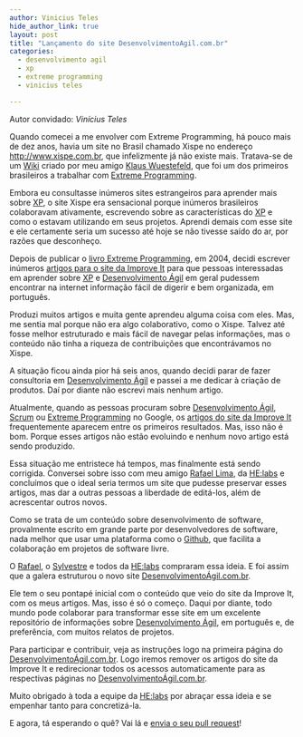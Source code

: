 ```yaml
---
author: Vinicius Teles
hide_author_link: true
layout: post
title: "Lançamento do site DesenvolvimentoAgil.com.br"
categories:
  - desenvolvimento agil
  - xp
  - extreme programming
  - vinicius teles

---
```


Autor convidado: _Vinícius Teles_

Quando comecei a me envolver com Extreme Programming, há pouco mais de dez anos, havia um site no Brasil chamado Xispe no endereço http://www.xispe.com.br, que infelizmente já não existe mais. Tratava-se de um [Wiki][w] criado por meu amigo [Klaus Wuestefeld][kw], que foi um dos primeiros brasileiros a trabalhar com [Extreme Programming][XP].
<!--more-->

Embora eu consultasse inúmeros sites estrangeiros para aprender mais sobre [XP][XP], o site Xispe era sensacional porque inúmeros brasileiros colaboravam ativamente, escrevendo sobre as características do [XP][XP] e como o estavam utilizando em seus projetos. Aprendi demais com esse site e ele certamente seria um sucesso até hoje se não tivesse saído do ar, por razões que desconheço.

Depois de publicar o [livro Extreme Programming][l], em 2004, decidi escrever inúmeros [artigos para o site da Improve It][a] para que pessoas interessadas em aprender sobre [XP][] e [Desenvolvimento Ágil][da] em geral pudessem encontrar na internet informação fácil de digerir e bem organizada, em português.

Produzi muitos artigos e muita gente aprendeu alguma coisa com eles. Mas, me sentia mal porque não era algo colaborativo, como o Xispe. Talvez até fosse melhor estruturado e mais fácil de navegar pelas informações, mas o conteúdo não tinha a riqueza de contribuições que encontrávamos no Xispe.

A situação ficou ainda pior há seis anos, quando decidi parar de fazer consultoria em [Desenvolvimento Ágil][da] e passei a me dedicar à criação de produtos. Daí por diante não escrevi mais nenhum artigo.

Atualmente, quando as pessoas procuram sobre [Desenvolvimento Ágil][da], [Scrum][s] ou [Extreme Programming][XP] no Google, os [artigos do site da Improve It][a] frequentemente aparecem entre os primeiros resultados. Mas, isso não é bom. Porque esses artigos não estão evoluindo e nenhum novo artigo está sendo produzido.

Essa situação me entristece há tempos, mas finalmente está sendo corrigida. Conversei sobre isso com meu amigo [Rafael Lima][r], da [HE:labs][h] e concluímos que o ideal seria termos um site que pudesse preservar esses artigos, mas dar a outras pessoas a liberdade de editá-los, além de acrescentar outros novos.

Como se trata de um conteúdo sobre desenvolvimento de software, provalmente escrito em grande parte por desenvolvedores de software, nada melhor que usar uma plataforma como o [Github][g], que facilita a colaboração em projetos de software livre.

O [Rafael][r], o [Sylvestre][syl] e todos da [HE:labs][h] compraram essa ideia. E foi assim que a galera estruturou o novo site [DesenvolvimentoÁgil.com.br][da].

Ele tem o seu pontapé inicial com o conteúdo que veio do site da Improve It, com os meus artigos. Mas, isso é só o começo. Daqui por diante, todo mundo pode colaborar para transformar esse site em um excelente repositório de informações sobre [Desenvolvimento Ágil][da], em português e, de preferência, com muitos relatos de projetos.

Para participar e contribuir, veja as instruções logo na primeira página do [DesenvolvimentoÁgil.com.br][da]. Logo iremos remover os artigos do site da Improve It e redirecionar todos os acessos automaticamente para as respectivas páginas no [DesenvolvimentoÁgil.com.br][da].

Muito obrigado à toda a equipe da [HE:labs][h] por abraçar essa ideia e se empenhar tanto para concretizá-la.

E agora, tá esperando o quê? Vai lá e [envia o seu pull request][pr]!

[kw]: 	https://github.com/klauswuestefeld
[w]:  	http://pt.wikipedia.org/wiki/Wiki
[XP]: 	http://desenvolvimentoagil.com.br/xp/
[l]:  	http://improveit.com.br/xp/livroxp
[a]:  	http://improveit.com.br/xp
[da]: 	http://desenvolvimentoagil.com.br
[s]:  	http://desenvolvimentoagil.com.br/scrum/
[g]:  	https://github.com/desenvolvimentoagilcombr/desenvolvimentoagilcombr.github.com
[h]:  	http://helabs.com.br/
[r]:  	http://rafael.adm.br/
[syl]:  http://mergulhao.info/
[pr]:   https://help.github.com/articles/using-pull-requests
